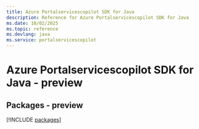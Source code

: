 ```yaml
---
title: Azure Portalservicescopilot SDK for Java
description: Reference for Azure Portalservicescopilot SDK for Java
ms.date: 10/02/2025
ms.topic: reference
ms.devlang: java
ms.service: portalservicescopilot
---
```

# Azure Portalservicescopilot SDK for Java - preview
## Packages - preview
[!INCLUDE [packages](portalservicescopilot-index.md)]